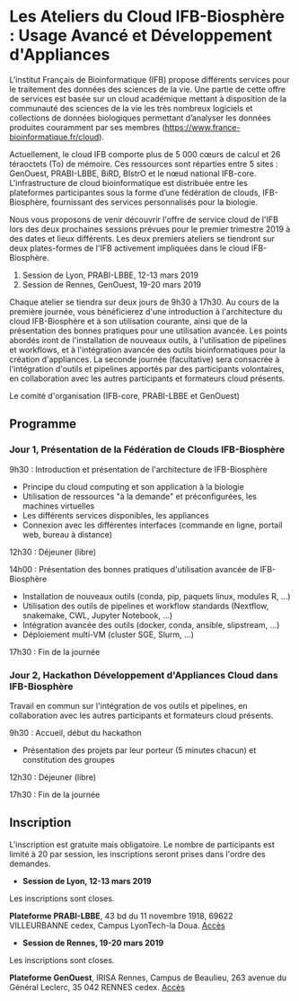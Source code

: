 Les Ateliers du Cloud IFB-Biosphère : Usage Avancé et Développement d'Appliances
================================================================================

L'institut Français de Bioinformatique (IFB) propose différents services pour le traitement des données des sciences de la vie. Une partie de cette offre de services est basée sur un cloud académique mettant à disposition de la communauté des sciences de la vie les très nombreux logiciels et collections de données biologiques permettant d’analyser les données produites couramment par ses membres (https://www.france-bioinformatique.fr/cloud).

Actuellement, le cloud IFB comporte plus de 5 000 cœurs de calcul et 26 téraoctets (To) de mémoire. Ces ressources sont réparties entre 5 sites : GenOuest, PRABI-LBBE, BiRD, BIstrO et le nœud national IFB-core. L'infrastructure de cloud bioinformatique est distribuée entre les plateformes participantes sous la forme d’une fédération de clouds, IFB-Biosphère, fournissant des services personnalisés pour la biologie.

Nous vous proposons de venir découvrir l'offre de service cloud de l'IFB lors des deux prochaines sessions prévues pour le premier trimestre 2019 à des dates et lieux différents. Les deux premiers ateliers se tiendront sur deux plates-formes de l'IFB activement impliquées dans le cloud IFB-Biosphère.

1. Session de Lyon, PRABI-LBBE, 12-13 mars 2019
2. Session de Rennes, GenOuest, 19-20 mars 2019

Chaque atelier se tiendra sur deux jours de 9h30 à 17h30. Au cours de la première journée, vous bénéficierez d'une introduction à l'architecture du cloud IFB-Biosphère et à son utilisation courante, ainsi que de la présentation des bonnes pratiques pour une utilisation avancée. Les points abordés iront de l'installation de nouveaux outils, à l'utilisation de pipelines et workflows, et à l'intégration avancée des outils bioinformatiques pour la création d'appliances. La seconde journée (facultative) sera consacrée à l'intégration d'outils et pipelines apportés par des participants volontaires, en collaboration avec les autres participants et formateurs cloud présents.

Le comité d'organisation (IFB-core, PRABI-LBBE et GenOuest)

Programme
---------

### Jour 1, Présentation de la Fédération de Clouds IFB-Biosphère

9h30 : Introduction et présentation de l'architecture de IFB-Biosphère
 - Principe du cloud computing et son application à la biologie
 - Utilisation de ressources "à la demande" et préconfigurées, les machines virtuelles
 - Les différents services disponibles, les appliances
 - Connexion avec les différentes interfaces (commande en ligne, portail web, bureau à distance)

12h30 : Déjeuner (libre)

14h00 : Présentation des bonnes pratiques d'utilisation avancée de IFB-Biosphère
 - Installation de nouveaux outils (conda, pip, paquets linux, modules R, ...)
 - Utilisation des outils de pipelines et workflow standards (Nextflow, snakemake, CWL, Jupyter Notebook, ...)
 - Intégration avancée des outils (docker, conda, ansible, slipstream, ...)
 - Déploiement multi-VM (cluster SGE, Slurm, ...)

17h30 : Fin de la journée

### Jour 2, Hackathon Développement d'Appliances Cloud dans IFB-Biosphère

Travail en commun sur l'intégration de vos outils et pipelines, en collaboration avec les autres participants et formateurs cloud présents.

9h30 : Accueil, début du hackathon
 - Présentation des projets par leur porteur (5 minutes chacun) et constitution des groupes

12h30 : Déjeuner (libre)

17h30 : Fin de la journée


Inscription
-----------

L'inscription est gratuite mais obligatoire. Le nombre de participants est limité à 20 par session, les inscriptions seront prises dans l'ordre des demandes.

* **Session de Lyon, 12-13 mars 2019**

Les inscriptions sont closes.
<!--[Formulaire](https://evento.renater.fr/survey/atelier-cloud-ifb-biosphere-lyon-12-13-mars-2019-yguffdi9).
Clôture des inscriptions : 6 mars 2019.-->

**Plateforme PRABI-LBBE**, 43 bd du 11 novembre 1918, 69622 VILLEURBANNE cedex, Campus LyonTech-la Doua.
[Accès](https://www.univ-lyon1.fr/campus/plan-des-campus/)

* **Session de Rennes, 19-20 mars 2019**

Les inscriptions sont closes.
<!--[Formulaire](https://evento.renater.fr/survey/atelier-cloud-ifb-biosphere-rennes-19-20-mars-2019-ogy4k3u6).
Clôture des inscriptions : 11 mars 2019.-->

**Plateforme GenOuest**, IRISA Rennes, Campus de Beaulieu, 263 avenue du Général Leclerc, 
35 042 RENNES cedex.
[Accès](http://www.irisa.fr/fr/plan-acces)

